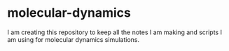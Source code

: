 # molecular-dynamics
I am creating this repository to keep all the notes I am making and scripts I am using for molecular dynamics simulations.
